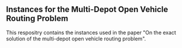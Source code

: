 ## Instances for the Multi-Depot Open Vehicle Routing Problem

This respositry contains the instances used in the paper "On the exact solution of the multi-depot open vehicle routing problem".

